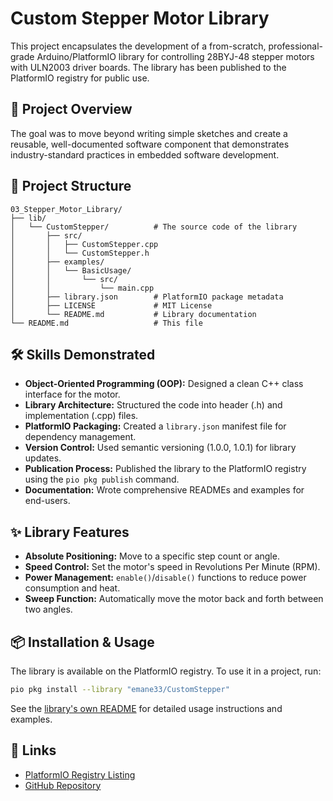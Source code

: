# Custom Stepper Motor Library

This project encapsulates the development of a from-scratch, professional-grade Arduino/PlatformIO library for controlling 28BYJ-48 stepper motors with ULN2003 driver boards. The library has been published to the PlatformIO registry for public use.

## 🚀 Project Overview

The goal was to move beyond writing simple sketches and create a reusable, well-documented software component that demonstrates industry-standard practices in embedded software development.

## 📁 Project Structure

```
03_Stepper_Motor_Library/
├── lib/
│   └── CustomStepper/          # The source code of the library
│       ├── src/
│       │   ├── CustomStepper.cpp
│       │   └── CustomStepper.h
│       ├── examples/
│       │   └── BasicUsage/
│       │       └── src/
│       │           └── main.cpp
│       ├── library.json        # PlatformIO package metadata
│       ├── LICENSE             # MIT License
│       └── README.md           # Library documentation
└── README.md                   # This file
```

## 🛠️ Skills Demonstrated

- **Object-Oriented Programming (OOP):** Designed a clean C++ class interface for the motor.
- **Library Architecture:** Structured the code into header (.h) and implementation (.cpp) files.
- **PlatformIO Packaging:** Created a `library.json` manifest file for dependency management.
- **Version Control:** Used semantic versioning (1.0.0, 1.0.1) for library updates.
- **Publication Process:** Published the library to the PlatformIO registry using the `pio pkg publish` command.
- **Documentation:** Wrote comprehensive READMEs and examples for end-users.

## ✨ Library Features

- **Absolute Positioning:** Move to a specific step count or angle.
- **Speed Control:** Set the motor's speed in Revolutions Per Minute (RPM).
- **Power Management:** `enable()`/`disable()` functions to reduce power consumption and heat.
- **Sweep Function:** Automatically move the motor back and forth between two angles.

## 📦 Installation & Usage

The library is available on the PlatformIO registry. To use it in a project, run:

```bash
pio pkg install --library "emane33/CustomStepper"
```

See the [library's own README](./lib/CustomStepper/README.md) for detailed usage instructions and examples.

## 🔗 Links

- [PlatformIO Registry Listing](https://registry.platformio.org/libraries/emane33/CustomStepper)
- [GitHub Repository](https://github.com/Emane33/CustomStepper)
